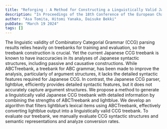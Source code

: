 ```yaml
---
title: "Reforging : A Method for Constructing a Linguistically Valid Japanese CCG Treebank."
description: "In Proceedings of the 18th Conference of the European Chapter of the Association for Computational Linguistics: Student Research Workshop."
auther: "Asa Tomita, Hitomi Yanaka, Daisuke Bekki"
pubDate: "March 19 2024"
tags: []
---
```



The linguistic validity of Combinatory Categorial Grammar (CCG) parsing results relies heavily on treebanks for training and evaluation, so the treebank construction is crucial. Yet the current Japanese CCG treebank is known to have inaccuracies in its analyses of Japanese syntactic structures, including passive and causative constructions. While ABCTreebank, a treebank for ABC grammar, has been made to improve the analysis, particularly of argument structures, it lacks the detailed syntactic features required for Japanese CCG. In contrast, the Japanese CCG parser, lightblue, efficiently provides detailed syntactic features, but it does not accurately capture argument structures. We propose a method to generate a linguistically valid Japanese CCG treebank with detailed information by combining the strengths of ABCTreebank and lightblue. We develop an algorithm that filters lightblue’s lexical items using ABCTreebank, effectively converting lightblue output into a linguistically valid CCG treebank. To evaluate our treebank, we manually evaluate CCG syntactic structures and semantic representations and analyze conversion rates.